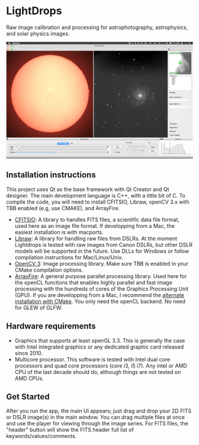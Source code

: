 # LightDrops
Raw image calibration and processing for astrophotography, astrophysics, and solar physics images. 

![alt tag](screenshots/screenshot_Solar_M74.jpg?raw=true)

## Installation instructions

This project uses Qt as the base framework with Qt Creator and Qt designer. 
The main development language is C++, with a little bit of C. 
To compile the code, you will need to install CFITSIO, Libraw, openCV 3.x with TBB enabled (e.g, use CMAKE), and ArrayFire. 

- [CFITSIO](http://heasarc.gsfc.nasa.gov/fitsio/fitsio.html): A library to handles FITS files, a scientific data file format, used here as an image file format. If developping from a Mac, the easiest installation is with macports. 
- [Libraw](http://www.libraw.org/docs/Install-LibRaw-eng.html): A library for handling raw files from DSLRs. 
At the moment Lightdrops is tested with raw images from Canon DSLRs, but other DSLR models will be supported in the future. Use DLLs for Windows or follow compilation instructions for Mac/Linux/Unix. 
- [OpenCV 3](http://opencv.org): Image processing library. Make sure TBB is enabled in your CMake compilation options. 
- [ArrayFire](http://arrayfire.com): A general purpose parallel processing library. Used here for the openCL functions that enables highly parallel and fast image processing with the hundreds of cores of the Graphics Processing Unit (GPU). If you are developping from a Mac, I recommend the [alternate installation with CMake](https://github.com/arrayfire/arrayfire/wiki/Build-Instructions-for-OSX#building-arrayfire). You only need the openCL backend. No need for GLEW of GLFW. 

## Hardware requirements

- Graphics that supports at least openGL 3.3. This is generally the case with Intel integrated graphics or any dedicated graphic card released since 2010. 
- Multicore processor. This software is tested with Intel dual core processors and quad core processors (core i3, i5 i7). 
Any intel or AMD CPU of the last decade should do, although things are not tested on AMD CPUs.  

## Get Started

After you run the app, the main UI appears; just drag and drop your 2D FITS or DSLR image(s) in the main window. 
You can drag multiple files at once and use the player for viewing through the image series. For FITS files, the "header" button will show the FITS header full list of keywords/values/comments. 
